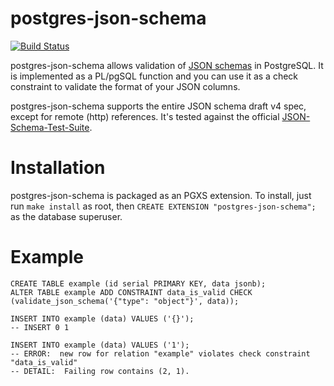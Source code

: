 # postgres-json-schema

[![Build Status](https://travis-ci.org/gavinwahl/postgres-json-schema.svg?branch=master)](https://travis-ci.org/gavinwahl/postgres-json-schema)

postgres-json-schema allows validation of [JSON
schemas](http://json-schema.org/) in PostgreSQL. It is implemented as a
PL/pgSQL function and you can use it as a check constraint to validate the
format of your JSON columns.

postgres-json-schema supports the entire JSON schema draft v4 spec, except for
remote (http) references. It's tested against the official
[JSON-Schema-Test-Suite](https://github.com/json-schema-org/JSON-Schema-Test-Suite).

# Installation

postgres-json-schema is packaged as an PGXS extension. To install, just run
`make install` as root, then `CREATE EXTENSION "postgres-json-schema";` as the
database superuser.

# Example

    CREATE TABLE example (id serial PRIMARY KEY, data jsonb);
    ALTER TABLE example ADD CONSTRAINT data_is_valid CHECK (validate_json_schema('{"type": "object"}', data));

    INSERT INTO example (data) VALUES ('{}');
    -- INSERT 0 1

    INSERT INTO example (data) VALUES ('1');
    -- ERROR:  new row for relation "example" violates check constraint "data_is_valid"
    -- DETAIL:  Failing row contains (2, 1).
